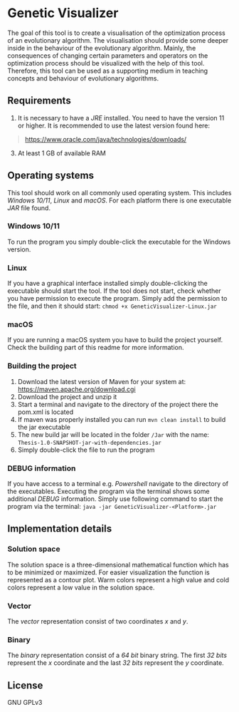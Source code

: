 # Genetic Visualizer
The goal of this tool is to create a visualisation of the optimization process of an evolutionary algorithm. 
The visualisation should provide some deeper inside in the behaviour of the evolutionary algorithm. Mainly, the consequences of changing certain parameters and operators on the optimization process should be visualized with the help of this tool. 
Therefore, this tool can be used as a supporting medium in teaching concepts and behaviour of evolutionary algorithms. 
## Requirements
1. It is necessary to have a _JRE_ installed. You need to have the version 11 or higher. It is recommended to use the latest version found here:  
> https://www.oracle.com/java/technologies/downloads/
3. At least 1 GB of available RAM 

## Operating systems
This tool should work on all commonly used operating system.
This includes _Windows 10/11_, _Linux_ and _macOS_. For each 
platform there is one executable _JAR_ file found.
### Windows 10/11
To run the program you simply double-click the executable for the Windows version.
### Linux 
If you have a graphical interface installed simply double-clicking the executable should start the tool. 
If the tool does not start, check whether you have permission to execute the program.
Simply add the permission to the file, and then it should start:
`chmod +x GeneticVisualizer-Linux.jar`
### macOS
If you are running a macOS system you have to build the project yourself. Check the building part of this readme 
for more information.  

### Building the project 
1. Download the latest version of Maven for your system at: https://maven.apache.org/download.cgi
2. Download the project and unzip it
3. Start a terminal and navigate to the directory of the project there the pom.xml is located
4. If maven was properly installed you can run `mvn clean install` to build the jar executable
5. The new build jar will be located in the folder `/Jar` with the name: `Thesis-1.0-SNAPSHOT-jar-with-dependencies.jar`
6. Simply double-click the file to run the program

### DEBUG information
If you have access to a terminal e.g. _Powershell_ navigate to the directory of the executables.
Executing the program via the terminal shows some additional _DEBUG_ information.
Simply use following command to start the program via the terminal:
`java -jar GeneticVisualizer-<Platform>.jar`

## Implementation details
### Solution space
The solution space is a three-dimensional mathematical function which has to be minimized or maximized. For easier visualization the function is represented as a contour plot. 
Warm colors represent a high value and cold colors represent a low value in the solution space.
### Vector 
The _vector_ representation consist of two coordinates _x_ and _y_.
### Binary
The _binary_ representation consist of a _64 bit_ binary string. The first _32 bits_ represent the _x_ coordinate  and the last _32 bits_ represent the _y_ coordinate.

## License
GNU GPLv3 